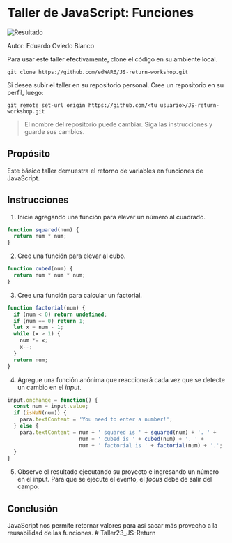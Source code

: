 # Taller de JavaScript: Funciones

![Resultado](/images/result.png)

Autor: Eduardo Oviedo Blanco

Para usar este taller efectivamente, clone el código en su ambiente local.
```
git clone https://github.com/edWAR6/JS-return-workshop.git
```
Si desea subir el taller en su repositorio personal.
Cree un repositorio en su perfil, luego:
```
git remote set-url origin https://github.com/<tu usuario>/JS-return-workshop.git
```

> El nombre del repositorio puede cambiar. Siga las instrucciones y guarde sus cambios.

## Propósito

Este básico taller demuestra el retorno de variables en funciones de JavaScript.

## Instrucciones

1. Inicie agregando una función para elevar un número al cuadrado.
```javascript
function squared(num) {
  return num * num;
}
```
2. Cree una función para elevar al cubo.
```javascript
function cubed(num) {
  return num * num * num;
}
```
3. Cree una función para calcular un factorial.
```javascript
function factorial(num) {
  if (num < 0) return undefined;
  if (num == 0) return 1;
  let x = num - 1;
  while (x > 1) {
    num *= x;
    x--;
  }
  return num;
}
```
4. Agregue una función anónima que reaccionará cada vez que se detecte un cambio en el *input*.
```javascript
input.onchange = function() {
  const num = input.value;
  if (isNaN(num)) {
    para.textContent = 'You need to enter a number!';
  } else {
    para.textContent = num + ' squared is ' + squared(num) + '. ' +
                       num + ' cubed is ' + cubed(num) + '. ' +
                       num + ' factorial is ' + factorial(num) + '.';
  }
}
```
5. Observe el resultado ejecutando su proyecto e ingresando un número en el input. Para que se ejecute el evento, el *focus* debe de salir del campo.


## Conclusión

JavaScript nos permite retornar valores para así sacar más provecho a la reusabilidad de las funciones.
#   T a l l e r 2 3 _ J S - R e t u r n  
 